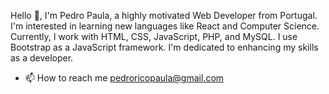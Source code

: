 Hello 👋, I'm Pedro Paula, a highly motivated Web Developer from Portugal. 
I'm interested in learning new languages like React and Computer Science. 
Currently, I work with HTML, CSS, JavaScript, PHP, and MySQL. I use Bootstrap as a JavaScript framework. 
I'm dedicated to enhancing my skills as a developer.


- 📫 How to reach me pedroricopaula@gmail.com

<!---
PedroRicoPaula/PedroRicoPaula is a ✨ special ✨ repository because its `README.md` (this file) appears on your GitHub profile.
You can click the Preview link to take a look at your changes.
--->

